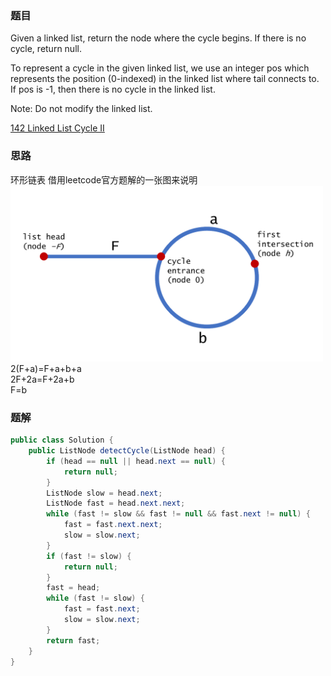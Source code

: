 ### 题目
Given a linked list, return the node where the cycle begins. If there is no cycle, return null.

To represent a cycle in the given linked list, we use an integer pos which represents the position (0-indexed) in the linked list where tail connects to. If pos is -1, then there is no cycle in the linked list.

Note: Do not modify the linked list.

[142 Linked List Cycle II](https://leetcode-cn.com/problems/linked-list-cycle-ii)

### 思路
环形链表
借用leetcode官方题解的一张图来说明
<img src="https://github.com/Qirui0805/Personal-Blog/blob/master/image/listcycle.png" width="500">
2(F+a)=F+a+b+a  
2F+2a=F+2a+b  
F=b  

### 题解
```java
public class Solution {
    public ListNode detectCycle(ListNode head) {
        if (head == null || head.next == null) {
            return null;
        }
        ListNode slow = head.next;
        ListNode fast = head.next.next;
        while (fast != slow && fast != null && fast.next != null) {
            fast = fast.next.next;
            slow = slow.next;
        }
        if (fast != slow) {
            return null;
        }
        fast = head;
        while (fast != slow) {
            fast = fast.next;
            slow = slow.next;
        }
        return fast;
    }
}
```
